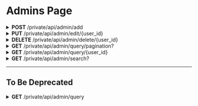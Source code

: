 <h1>Admins Page</h1>

<details close="close">
<summary><b>POST</b> /private/api/admin/add</summary>

 ---

 |      Header      |                 Data Type               |
 | ---------------- | --------------------------------------- |
 |  Authorization   |                 `String`                |

 |     Variable     |                 Data Type               |
 | ---------------- | --------------------------------------- |
 |   display_name   |                 `String`                |
 |     username     |       No UTF8, No Space `String`        |
 |     password     |                 `String`                |
 |       role       |      `Admin` or `Root` as `String`      |
 
 Body
 ```json
 {
   "display_name" : "Isaac Jackson Reay",
   "username": "isaac",
   "password": "123",
   "role": "Admin"
 }
 ```

 Response 200 
 ```
 ```

 |     Error    |             Body           |
 | ------------ | -------------------------- |
 |     401      |             Gone           |
 |     401      |          Unauthorized      |
 |     500      |   actual_error_goes_here   |

 - Note: 
   - `Authorization` Header value is `Bearer`
   - Only role `root` can perform this API. Anything else is 410 or 401
   - Only `exp` valid JWT will be allowed to use this API. Anything else is 410 or 401

 ---
</details>

<details close="close">
<summary><b>PUT</b> /private/api/admin/edit/{user_id}</summary>

 ---

 |      Header      |                 Data Type               |
 | ---------------- | --------------------------------------- |
 |  Authorization   |                 `String`                |


 | Query Parameters |                                       Data Type                                          |
 | ---------------- | ---------------------------------------------------------------------------------------- |
 |     user_id      |                                         UUID                                             |

 |     Variable     |                 Data Type               |
 | ---------------- | --------------------------------------- |
 |   display_name   |                 `String`                |
 |     username     |       No UTF8, No Space `String`        |
 |     password     |                 `String`                |
 |       role       |      `Admin` or `Root` as `String`      |
 
 Body 1 (without changing password)
 ```json
 {
   "display_name" : "New Isaac Jackson Reay",
   "username": "isaac_new",
   "role": "root",
 }
 ```

 Body 2 (without changing role)
 ```json
 {
   "display_name" : "New Isaac Jackson Reay",
   "username": "isaac_new_new",
   "password": "new_password_123",
 }
 ```

  Body 3 (full)
 ```json
 {
   "display_name" : "New Isaac Jackson Reay",
   "username": "isaac",
   "password": "new_password_123",
   "role": "root"
 }
 ```


 Response 200 
 ```
 ```

 |     Error    |             Body           |
 | ------------ | -------------------------- |
 |     401      |             Gone           |
 |     401      |          Unauthorized      |
 |     500      |   actual_error_goes_here   |

 - Note: 
   - `Authorization` Header value is `Bearer`
   - `username` cannot be edited.
   - All arguments beside `username` is `optional` and can be left out if unused
   - Only role `root` can perform this API. Anything else is 410 or 401
   - Only `exp` valid JWT will be allowed to use this API. Anything else is 410 or 401
   - example of UUID: `"76b4ff27-c39e-4ac8-b161-708f487b3f64"`

 ---
</details>

<details close="close">
<summary><b>DELETE</b> /private/api/admin/delete/{user_id}</summary>

 ---

 |      Header      |                 Data Type               |
 | ---------------- | --------------------------------------- |
 |  Authorization   |                 `String`                |

 | Query Parameters |                                       Data Type                                          |
 | ---------------- | ---------------------------------------------------------------------------------------- |
 |     user_id      |                                         UUID                                             |
 
 Body
 ```json
 ```

 Response 200 
 ```
 ```

 |     Error    |             Body           |
 | ------------ | -------------------------- |
 |     401      |             Gone           |
 |     401      |          Unauthorized      |
 |     500      |   actual_error_goes_here   |

 - Note: 
   - `Authorization` Header value is `Bearer`
   - Only role `root` can perform this API. Anything else is 410 or 401
   - Only `exp` valid JWT will be allowed to use this API. Anything else is 410 or 401
   - example of UUID: `"76b4ff27-c39e-4ac8-b161-708f487b3f64"`

 ---
</details>

<details close="close">
<summary><b>GET</b> /private/api/admin/query/pagination?</summary>

 ---

 |      Header      |                 Data Type               |
 | ---------------- | --------------------------------------- |
 |  Authorization   |                 `String`                |

 |     Variable     |                 Data Type               |
 | ---------------- | --------------------------------------- |
 |       None       |                   None                  |
 
 |   Query String   |                       Data Type                            |
 | ---------------- | ---------------------------------------------------------- |
 |   result_limit   |        `Unsigned Integer 32 Bit` in `Row` eg. 1000         |
 |    page_number   |          `Unsigned Integer 32 Bit` in `page` eg. 3         |
 
 Eg. ``http://unicefbackend.koompi.app/private/api/admin/query/pagination?result_limit=2&page_number=3``

 Body
 ```json
 ```

 Response 200 
 ```json
 {
   "page_count": 1,
   "current_page_number": 1,
   "data": [
     {
       "user_id": "28672d53-e424-43ff-a8c4-c967ccc6c23e",
       "display_name": "Root",
       "username": "root",
       "password": null,
       "role": "Root"
     },
     {
       "user_id": "d4211f53-0f86-4da9-a11f-b1c50c6d5cd6",
       "display_name": "Admin",
       "username": "admin",
       "password": null,
       "role": "Admin"
     }
   ]
 }
 ```

 |     Error    |             Body           |
 | ------------ | -------------------------- |
 |     401      |             Gone           |
 |     401      |          Unauthorized      |
 |     500      |   actual_error_goes_here   |

 - Note: 
   - `Authorization` Header value is `Bearer`
   - Only role `root` can perform this API. Anything else is 410 or 401
   - Only `exp` valid JWT will be allowed to use this API. Anything else is 410 or 401

 ---
</details>

<details close="close">
<summary><b>GET</b> /private/api/admin/query/{user_id}</summary>

 ---

 |      Header      |                 Data Type               |
 | ---------------- | --------------------------------------- |
 |  Authorization   |                 `String`                |

 | Query Parameters |                                       Data Type                                          |
 | ---------------- | ---------------------------------------------------------------------------------------- |
 |     user_id      |                                         UUID                                             |
 
 Body
 ```json
 ```

 Response 200 
 ```json
  {
    "user_id": "8d225eb4-b6a2-4f7d-bfcf-39b833bfb840",
    "display_name": "Root",
    "username": "root",
    "password": null,
    "role": "Root"
  }
 ```

 |     Error    |             Body           |
 | ------------ | -------------------------- |
 |     401      |             Gone           |
 |     401      |          Unauthorized      |
 |     500      |   actual_error_goes_here   |

 - Note: 
   - `Authorization` Header value is `Bearer`
   - Only role `root` can perform this API. Anything else is 410 or 401
   - Only `exp` valid JWT will be allowed to use this API. Anything else is 410 or 401
   - example of UUID: `"76b4ff27-c39e-4ac8-b161-708f487b3f64"`

 ---
</details>

<details close="close">
<summary><b>GET</b> /private/api/admin/search?</summary>

 ---

 |      Header      |                 Data Type               |
 | ---------------- | --------------------------------------- |
 |  Authorization   |                 `String`                |

 |   Query String   |                       Data Type                            |
 | ---------------- | ---------------------------------------------------------- |
 |  search_string   |                  `String` eg. ឯកសារ.pdf                    |
 |   result_limit   |        `Unsigned Integer 32 Bit` in `Row` eg. 1000         |
 |    page_number   |          `Unsigned Integer 32 Bit` in `page` eg. 3         |

 Eg. ``http://unicefbackend.koompi.app/private/api/admin/search?search_string=admin&result_limit=1&page_number=1``
 
 Body
 ```
 ```

 Response 200 
 ```json
  {
    "page_count": 3,
    "current_page_number": 3,
    "data": [
      {
        "user_id": "8d225eb4-b6a2-4f7d-bfcf-39b833bfb840",
        "display_name": "Root",
        "username": "root",
        "password": null,
        "role": "Root"
      },
      {
        "user_id": "92ee20e3-cb98-479d-9204-c5b4a472b2db",
        "display_name": "Isaac",
        "username": "isaac",
        "password": null,
        "role": "Admin"
      }
    ]
  }
 ```

 |     Error    |             Body           |
 | ------------ | -------------------------- |
 |     401      |             Gone           |
 |     401      |          Unauthorized      |
 |     500      |   actual_error_goes_here   |

 - Note: 
   - `Authorization` Header value is `Bearer`
   - Only role `root` can perform this API. Anything else is 410 or 401
   - Only `exp` valid JWT will be allowed to use this API. Anything else is 410 or 401

 ---
</details>

---

<h2>To Be Deprecated</h2>

<details close="close">
<summary><b>GET</b> /private/api/admin/query</summary>

 ---

 |      Header      |                 Data Type               |
 | ---------------- | --------------------------------------- |
 |  Authorization   |                 `String`                |

 |     Variable     |                 Data Type               |
 | ---------------- | --------------------------------------- |
 |       None       |                   None                  |
 
 Body
 ```json
 ```

 Response 200 
 ```json
 [
   {
     "user_id": "8d225eb4-b6a2-4f7d-bfcf-39b833bfb840",
     "display_name": "Root",
     "username": "root",
     "password": null,
     "role": "Root"
   },
   {
     "user_id": "92ee20e3-cb98-479d-9204-c5b4a472b2db",
     "display_name": "Isaac",
     "username": "isaac",
     "password": null,
     "role": "Admin"
   }
 ]
 ```

 |     Error    |             Body           |
 | ------------ | -------------------------- |
 |     401      |             Gone           |
 |     401      |          Unauthorized      |
 |     500      |   actual_error_goes_here   |

 - Note: 
   - `Authorization` Header value is `Bearer`
   - Only role `root` can perform this API. Anything else is 410 or 401
   - Only `exp` valid JWT will be allowed to use this API. Anything else is 410 or 401

 ---
</details>